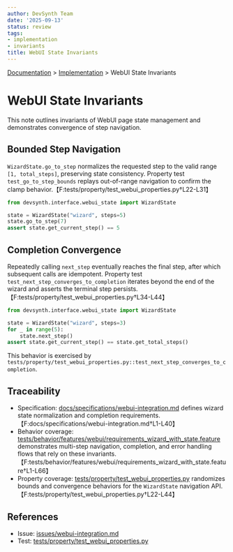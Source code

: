 ```yaml
---
author: DevSynth Team
date: '2025-09-13'
status: review
tags:
- implementation
- invariants
title: WebUI State Invariants
---
```

<div class="breadcrumbs">
<a href="../index.md">Documentation</a> &gt; <a href="index.md">Implementation</a> &gt; WebUI State Invariants
</div>

# WebUI State Invariants

This note outlines invariants of WebUI page state management and demonstrates convergence of step navigation.

## Bounded Step Navigation

`WizardState.go_to_step` normalizes the requested step to the valid range `[1, total_steps]`, preserving state consistency. Property test `test_go_to_step_bounds` replays out-of-range navigation to confirm the clamp behavior.【F:tests/property/test_webui_properties.py†L22-L31】

```python
from devsynth.interface.webui_state import WizardState

state = WizardState("wizard", steps=5)
state.go_to_step(7)
assert state.get_current_step() == 5
```

## Completion Convergence

Repeatedly calling `next_step` eventually reaches the final step, after which subsequent calls are idempotent. Property test `test_next_step_converges_to_completion` iterates beyond the end of the wizard and asserts the terminal step persists.【F:tests/property/test_webui_properties.py†L34-L44】

```python
from devsynth.interface.webui_state import WizardState

state = WizardState("wizard", steps=3)
for _ in range(5):
    state.next_step()
assert state.get_current_step() == state.get_total_steps()
```

This behavior is exercised by `tests/property/test_webui_properties.py::test_next_step_converges_to_completion`.

## Traceability

- Specification: [docs/specifications/webui-integration.md](../../docs/specifications/webui-integration.md) defines wizard state normalization and completion requirements.【F:docs/specifications/webui-integration.md†L1-L40】
- Behavior coverage: [tests/behavior/features/webui/requirements_wizard_with_state.feature](../../tests/behavior/features/webui/requirements_wizard_with_state.feature) demonstrates multi-step navigation, completion, and error handling flows that rely on these invariants.【F:tests/behavior/features/webui/requirements_wizard_with_state.feature†L1-L66】
- Property coverage: [tests/property/test_webui_properties.py](../../tests/property/test_webui_properties.py) randomizes bounds and convergence behaviors for the `WizardState` navigation API.【F:tests/property/test_webui_properties.py†L22-L44】

## References

- Issue: [issues/webui-integration.md](../issues/webui-integration.md)
- Test: [tests/property/test_webui_properties.py](../tests/property/test_webui_properties.py)
